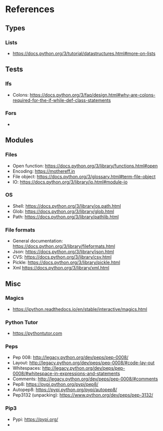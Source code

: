 # References

## Types

### Lists

- https://docs.python.org/3/tutorial/datastructures.html#more-on-lists

## Tests

### Ifs

- Colons: https://docs.python.org/3/faq/design.html#why-are-colons-required-for-the-if-while-def-class-statements

### Fors

- 

## Modules

### Files

- Open function: https://docs.python.org/3/library/functions.html#open
- Encoding: https://mothereff.in
- File object: https://docs.python.org/3/glossary.html#term-file-object
- IO: https://docs.python.org/3/library/io.html#module-io

### OS

- Shell: https://docs.python.org/3/library/os.path.html
- Glob: https://docs.python.org/3/library/glob.html
- Path: https://docs.python.org/3/library/pathlib.html

### File formats

- General documentation: https://docs.python.org/3/library/fileformats.html
- Json: https://docs.python.org/3/library/json.html
- CVS: https://docs.python.org/3/library/csv.html
- Pickle: https://docs.python.org/3/library/pickle.html
- Xml https://docs.python.org/3/library/xml.html

## Misc

### Magics

- https://ipython.readthedocs.io/en/stable/interactive/magics.html

### Python Tutor

- https://pythontutor.com

### Peps

- Pep 008: http://legacy.python.org/dev/peps/pep-0008/
- Layout: http://legacy.python.org/dev/peps/pep-0008/#code-lay-out
- Whitespaces: http://legacy.python.org/dev/peps/pep-0008/#whitespace-in-expressions-and-statements
- Comments: http://legacy.python.org/dev/peps/pep-0008/#comments
- Pep8: https://pypi.python.org/pypi/pep8/
- Autopep8: https://pypi.python.org/pypi/autopep8/
- Pep3132 (unpacking): https://www.python.org/dev/peps/pep-3132/

### Pip3

- Pypi: https://pypi.org/
- 
